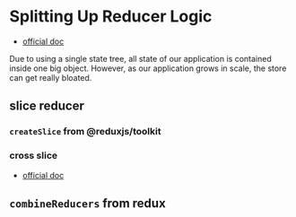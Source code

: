 # Splitting Up Reducer Logic

- [official doc](https://redux.js.org/recipes/structuring-reducers/splitting-reducer-logic)

Due to using a single state tree, all state of our application is contained
inside one big object. However, as our application grows in scale, the store can
get really bloated.

## slice reducer

### `createSlice` from @reduxjs/toolkit

### cross slice

- [official doc](https://redux.js.org/recipes/structuring-reducers/beyond-combinereducers#sharing-data-between-slice-reducers)

## `combineReducers` from redux
